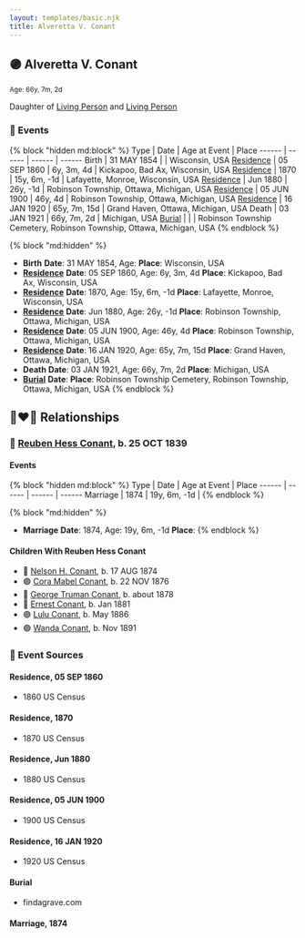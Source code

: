 ```yaml
---
layout: templates/basic.njk
title: Alveretta V. Conant
---
```

## 🟣 Alveretta V. Conant
<small>Age: 66y, 7m, 2d</small>

Daughter of [Living Person](/people/6/67469728) and [Living Person](/people/7/76673536)

### 📆 Events

{% block "hidden md:block" %}
Type | Date | Age at Event | Place
------ | ------ | ------ | ------
Birth | 31 MAY 1854 |  | Wisconsin, USA
[Residence](#event-event-0) | 05 SEP 1860 | 6y, 3m, 4d | Kickapoo, Bad Ax, Wisconsin, USA
[Residence](#event-event-1) | 1870 | 15y, 6m, -1d | Lafayette, Monroe, Wisconsin, USA
[Residence](#event-event-2) | Jun 1880 | 26y, -1d | Robinson Township, Ottawa, Michigan, USA
[Residence](#event-event-3) | 05 JUN 1900 | 46y, 4d | Robinson Township, Ottawa, Michigan, USA
[Residence](#event-event-4) | 16 JAN 1920 | 65y, 7m, 15d | Grand Haven, Ottawa, Michigan, USA
Death | 03 JAN 1921 | 66y, 7m, 2d | Michigan, USA
[Burial](#event-event-10) |  |  | Robinson Township Cemetery, Robinson Township, Ottawa, Michigan, USA
{% endblock %}

{% block "md:hidden" %}
- **Birth**
**Date**: 31 MAY 1854, Age:
**Place**: Wisconsin, USA
- **[Residence](#event-event-0)**
**Date**: 05 SEP 1860, Age: 6y, 3m, 4d
**Place**: Kickapoo, Bad Ax, Wisconsin, USA
- **[Residence](#event-event-1)**
**Date**: 1870, Age: 15y, 6m, -1d
**Place**: Lafayette, Monroe, Wisconsin, USA
- **[Residence](#event-event-2)**
**Date**: Jun 1880, Age: 26y, -1d
**Place**: Robinson Township, Ottawa, Michigan, USA
- **[Residence](#event-event-3)**
**Date**: 05 JUN 1900, Age: 46y, 4d
**Place**: Robinson Township, Ottawa, Michigan, USA
- **[Residence](#event-event-4)**
**Date**: 16 JAN 1920, Age: 65y, 7m, 15d
**Place**: Grand Haven, Ottawa, Michigan, USA
- **Death**
**Date**: 03 JAN 1921, Age: 66y, 7m, 2d
**Place**: Michigan, USA
- **[Burial](#event-event-10)**
**Date**:
**Place**: Robinson Township Cemetery, Robinson Township, Ottawa, Michigan, USA
{% endblock %}

## 👩‍❤️‍👨 Relationships

### 🔵 [Reuben Hess Conant](/people/3/37326838), b. 25 OCT 1839

#### Events

{% block "hidden md:block" %}
Type | Date | Age at Event | Place
------ | ------ | ------ | ------
Marriage | 1874 | 19y, 6m, -1d |
{% endblock %}

{% block "md:hidden" %}
- **Marriage**
**Date**: 1874, Age: 19y, 6m, -1d
**Place**:
{% endblock %}

#### Children With Reuben Hess Conant
* 🔵 [Nelson H. Conant](/people/9/90473988), b. 17 AUG 1874
* 🟣 [Cora Mabel Conant](/people/7/75623980), b. 22 NOV 1876
* 🔵 [George Truman Conant](/people/5/50624075), b. about 1878
* 🔵 [Ernest Conant](/people/4/4994264), b. Jan 1881
* 🟣 [Lulu Conant](/people/6/66371832), b. May 1886
* 🟣 [Wanda Conant](/people/3/3340870), b. Nov 1891
### 📰 Event Sources

#### <a id="event-event-0"></a> Residence, 05 SEP 1860
* 1860 US Census

#### <a id="event-event-1"></a> Residence, 1870
* 1870 US Census

#### <a id="event-event-2"></a> Residence, Jun 1880
* 1880 US Census

#### <a id="event-event-3"></a> Residence, 05 JUN 1900
* 1900 US Census

#### <a id="event-event-4"></a> Residence, 16 JAN 1920
* 1920 US Census

#### <a id="event-event-10"></a> Burial
* findagrave.com

#### <a id="event-family-0-event-0"></a> Marriage, 1874
